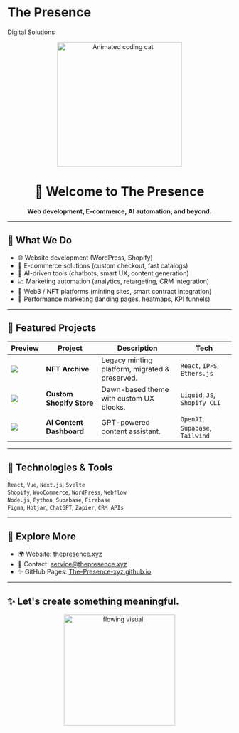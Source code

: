 # The Presence
Digital Solutions 
<p align="center">
  <img src="https://media2.giphy.com/media/v1.Y2lkPTc5MGI3NjExdmY1OXpoanJiZDY1Y3F4ZDlpamJoNmY0ZGlreWtvMHBiOHoxNWkwdiZlcD12MV9pbnRlcm5hbF9naWZfYnlfaWQmY3Q9Zw/JVnLiRIsioEVO/giphy.gif" alt="Animated coding cat" width="280"/>
</p>

<h1 align="center">👋 Welcome to The Presence</h1>

<p align="center">
  <strong>Web development, E-commerce, AI automation, and beyond.</strong><br/>
</p>

---

## 🚀 What We Do

- 🌐 Website development (WordPress, Shopify)
- 🛒 E-commerce solutions (custom checkout, fast catalogs)
- 🤖 AI-driven tools (chatbots, smart UX, content generation)
- 📈 Marketing automation (analytics, retargeting, CRM integration)
- 🔗 Web3 / NFT platforms (minting sites, smart contract integration)
- 🎯 Performance marketing (landing pages, heatmaps, KPI funnels)

---

## 🧩 Featured Projects

| Preview | Project | Description | Tech |
|--------|---------|-------------|------|
| ![](https://thepresence.xyz/nft-mr-president/) | **NFT Archive** | Legacy minting platform, migrated & preserved. | `React`, `IPFS`, `Ethers.js` |
| ![](https://thepresence.xyz/img/shopify-thumb.jpg) | **Custom Shopify Store** | Dawn-based theme with custom UX blocks. | `Liquid`, `JS`, `Shopify CLI` |
| ![](https://thepresence.xyz/img/ai-thumb.jpg) | **AI Content Dashboard** | GPT-powered content assistant. | `OpenAI`, `Supabase`, `Tailwind` |

---

## 🧠 Technologies & Tools

`React`, `Vue`, `Next.js`, `Svelte`  
`Shopify`, `WooCommerce`, `WordPress`, `Webflow`  
`Node.js`, `Python`, `Supabase`, `Firebase`  
`Figma`, `Hotjar`, `ChatGPT`, `Zapier`, `CRM APIs`

---

## 🔗 Explore More

- 🌍 Website: [thepresence.xyz](https://thepresence.xyz)
- 📩 Contact: [service@thepresence.xyz](mailto:service@thepresence.xyz)
- ✨ GitHub Pages: [The-Presence-xyz.github.io](https://the-presence-xyz.github.io/)

---

## ✨ Let's create something meaningful.

<p align="center">
  <img src="https://media.giphy.com/media/fwbzI2k6FfLCI/giphy.gif" width="250" alt="flowing visual"/>
</p>
